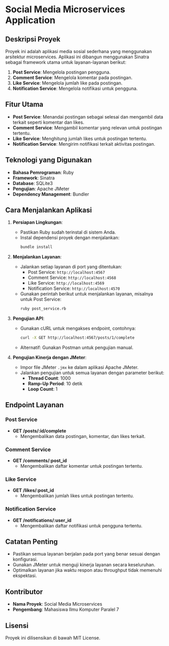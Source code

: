 # Social Media Microservices Application

## Deskripsi Proyek
Proyek ini adalah aplikasi media sosial sederhana yang menggunakan arsitektur microservices. Aplikasi ini dibangun menggunakan Sinatra sebagai framework utama untuk layanan-layanan berikut:

1. **Post Service**: Mengelola postingan pengguna.
2. **Comment Service**: Mengelola komentar pada postingan.
3. **Like Service**: Mengelola jumlah like pada postingan.
4. **Notification Service**: Mengelola notifikasi untuk pengguna.

## Fitur Utama
- **Post Service**: Menandai postingan sebagai selesai dan mengambil data terkait seperti komentar dan likes.
- **Comment Service**: Mengambil komentar yang relevan untuk postingan tertentu.
- **Like Service**: Menghitung jumlah likes untuk postingan tertentu.
- **Notification Service**: Mengirim notifikasi terkait aktivitas postingan.

## Teknologi yang Digunakan
- **Bahasa Pemrograman**: Ruby
- **Framework**: Sinatra
- **Database**: SQLite3
- **Pengujian**: Apache JMeter
- **Dependency Management**: Bundler

## Cara Menjalankan Aplikasi
1. **Persiapan Lingkungan**:
   - Pastikan Ruby sudah terinstal di sistem Anda.
   - Instal dependensi proyek dengan menjalankan:
     ```bash
     bundle install
     ```

2. **Menjalankan Layanan**:
   - Jalankan setiap layanan di port yang ditentukan:
     - Post Service: `http://localhost:4567`
     - Comment Service: `http://localhost:4568`
     - Like Service: `http://localhost:4569`
     - Notification Service: `http://localhost:4570`
   - Gunakan perintah berikut untuk menjalankan layanan, misalnya untuk Post Service:
     ```bash
     ruby post_service.rb
     ```

3. **Pengujian API**:
   - Gunakan cURL untuk mengakses endpoint, contohnya:
     ```bash
     curl -X GET http://localhost:4567/posts/1/complete
     ```
   - Alternatif: Gunakan Postman untuk pengujian manual.

4. **Pengujian Kinerja dengan JMeter**:
   - Impor file JMeter `.jmx` ke dalam aplikasi Apache JMeter.
   - Jalankan pengujian untuk semua layanan dengan parameter berikut:
     - **Thread Count**: 1000
     - **Ramp-Up Period**: 10 detik
     - **Loop Count**: 1

## Endpoint Layanan
### Post Service
- **GET /posts/:id/complete**
  - Mengembalikan data postingan, komentar, dan likes terkait.

### Comment Service
- **GET /comments/:post_id**
  - Mengembalikan daftar komentar untuk postingan tertentu.

### Like Service
- **GET /likes/:post_id**
  - Mengembalikan jumlah likes untuk postingan tertentu.

### Notification Service
- **GET /notifications/:user_id**
  - Mengembalikan daftar notifikasi untuk pengguna tertentu.

## Catatan Penting
- Pastikan semua layanan berjalan pada port yang benar sesuai dengan konfigurasi.
- Gunakan JMeter untuk menguji kinerja layanan secara keseluruhan.
- Optimalkan layanan jika waktu respon atau throughput tidak memenuhi ekspektasi.

## Kontributor
- **Nama Proyek**: Social Media Microservices
- **Pengembang**: Mahasiswa Ilmu Komputer Paralel 7

## Lisensi
Proyek ini dilisensikan di bawah MIT License.
